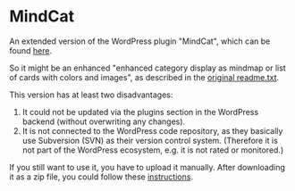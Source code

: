 # MindCat

An extended version of the WordPress plugin "MindCat", which can be found [here](https://wordpress.com/plugins/mindcat).

So it might be an enhanced "enhanced category display as mindmap or list of cards with colors and images", as described in the [original readme.txt](readme.txt).

This version has at least two disadvantages:

1. It could not be updated via the plugins section in the WordPress backend (without overwriting any changes).
2. It is not connected to the WordPress code repository, as they basically use Subversion (SVN) as their version control system. (Therefore it is not part of the WordPress ecosystem, e.g. it is not rated or monitored.)

If you still want to use it, you have to upload it manually. After downloading it as a zip file, you could follow these [instructions](https://wordpress.com/support/plugins/install-a-plugin/#install-a-plugin-with-a-zip-file).